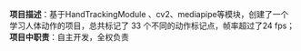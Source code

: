 **项目描述**：基于HandTrackingModule 、cv2、mediapipe等模块，创建了一个学习人体动作的项目，总共标记了 33 个不同的动作标记点，帧率超过了24 fps；
**项目中职责**：自主开发，全权负责
